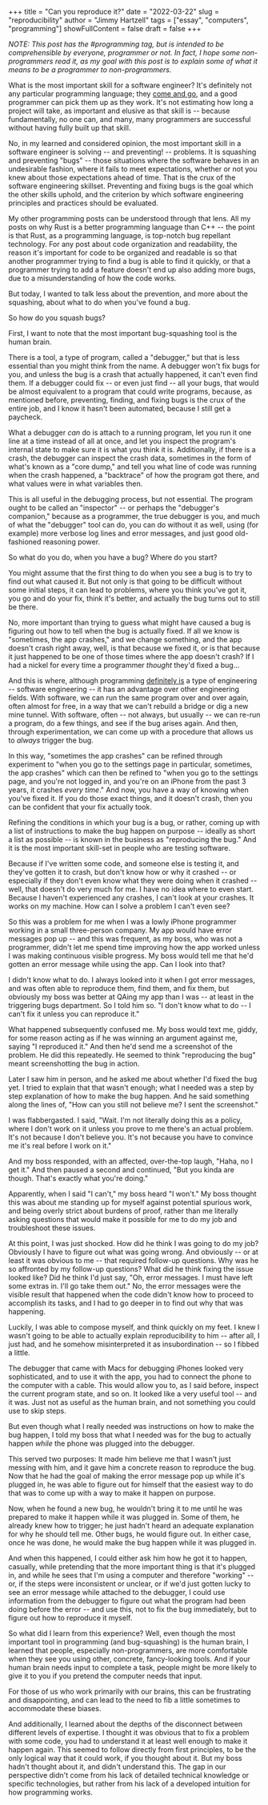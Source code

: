 +++
title = "Can you reproduce it?"
date = "2022-03-22"
slug = "reproducibility"
author = "Jimmy Hartzell"
tags = ["essay", "computers", "programming"]
showFullContent = false
draft = false
+++

*NOTE: This post has the #programming tag, but is intended to be comprehensible
by everyone, programmer or not. In fact, I hope some non-programmers
read it, as my goal with this post is to explain some of what it means
to be a programmer to non-programmers.*

What is the most important skill for a software engineer?  It's
definitely not any particular programming language; they [come and
go](https://www.biblegateway.com/passage/?search=Ecclesiastes%201%3A4&version=KJV),
and a good programmer can pick them up as they work. It's not estimating
how long a project will take, as important and elusive as that skill
is -- because fundamentally, no one can, and many, many programmers are
successful without having fully built up that skill.

No, in my learned and considered opinion, the most important skill in
a software engineer is solving -- and preventing! -- problems. It is
squashing and preventing "bugs" -- those situations where the software
behaves in an undesirable fashion, where it fails to meet expectations,
whether or not you knew about those expectations ahead of time. That
is the crux of the software engineering skillset. Preventing and fixing
bugs is the goal which the other skills uphold, and the criterion by
which software engineering principles and practices should be evaluated.

My other programming posts can be understood through that lens. All my
posts on why Rust is a better programming language than C++ -- the point
is that Rust, as a programming language, is top-notch bug repellant
technology. For any post about code organization and readability, the
reason it's important for code to be organized and readable is so that
another programmer trying to find a bug is able to find it quickly,
or that a programmer trying to add a feature doesn't end up also adding
more bugs, due to a misunderstanding of how the code works.

But today, I wanted to talk less about the prevention, and more
about the squashing, about what to do when you've found a bug.

So how do you squash bugs?

First, I want to note that the most important bug-squashing tool is the
human brain.

There is a tool, a type of program, called a "debugger," but that is
less essential than you might think from the name. A debugger won't fix
bugs for you, and unless the bug is a crash that actually happened, it
can't even find them.  If a debugger could fix -- or even just find --
all your bugs, that would be almost equivalent to a program that could
write programs, because, as mentioned before, preventing, finding, and
fixing bugs is the crux of the entire job, and I know it hasn't been
automated, because I still get a paycheck.

What a debugger *can* do is attach to a running program, let you run it one
line at a time instead of all at once, and let you inspect the program's
internal state to make sure it is what you think it is. Additionally,
if there is a crash, the debugger can inspect the crash data, sometimes
in the form of what's known as a "core dump," and tell you what line
of code was running when the crash happened, a "backtrace" of how the
program got there, and what values were in what variables then.

This is all useful in the debugging process, but not essential.  The
program ought to be called an "inspector" -- or perhaps the "debugger's
companion," because as a programmer, the true debugger is you, and much
of what the "debugger" tool can do, you can do without it as well, using
(for example) more verbose log lines and error messages, and just good
old-fashioned reasoning power.

So what do you do, when you have a bug? Where do you start?

You might assume that the first thing to do when you see a bug is to try
to find out what caused it. But not only is that going to be difficult
without some initial steps, it can lead to problems, where you think
you've got it, you go and do your fix, think it's better, and actually
the bug turns out to still be there.

No, more important than trying to guess what might have caused a bug is
figuring out how to tell when the bug is actually fixed. If all we know is
"sometimes, the app crashes," and we change something, and the app doesn't
crash right away, well, is that because we fixed it, or is that because
it just happened to be one of those times where the app doesn't crash?
If I had a nickel for every time a programmer *thought* they'd fixed
a bug...

And this is where, although programming [definitely
is](https://www.hillelwayne.com/post/are-we-really-engineers/) a type of
engineering -- software engineering -- it has an advantage over other
engineering fields. With software, we can run the same program over
and over again, often almost for free, in a way that we can't rebuild
a bridge or dig a new mine tunnel. With software, often -- not always,
but usually -- we can re-run a program, do a few things, and see if the
bug arises again. And then, through experimentation, we can come up with a
procedure that allows us to *always* trigger the bug.

In this way, "sometimes the app crashes" can be refined through experiment to
"when you go to the settings page in particular, sometimes, the app
crashes" which can then be refined to "when you go to the settings page,
and you're not logged in, and you're on an iPhone from the past 3 years,
it crashes *every time*." And now, you have a way of knowing when you've
fixed it. If you do those exact things, and it doesn't crash, then you can
be confident that your fix actually took.

Refining the conditions in which your bug is a bug, or rather, coming
up with a list of instructions to make the bug happen on purpose --
ideally as short a list as possible -- is known in the business as
"reproducing the bug." And it is the most important skill-set in
people who are testing software.

Because if I've written some code, and someone else is testing it,
and they've gotten it to crash, but don't know how or why it crashed
-- or especially if they don't even know what they were doing when it
crashed -- well, that doesn't do very much for me. I have no idea where
to even start. Because I haven't experienced any crashes, I can't
look at your crashes. It works on my machine. How can I solve a problem
I can't even see?

So this was a problem for me when I was a lowly iPhone programmer working
in a small three-person company. My app would have error messages pop
up -- and this was frequent, as my boss, who was not a programmer,
didn't let me spend time improving how the app worked unless I was
making continuous visible progress. My boss would tell me that he'd
gotten an error message while using the app. Can I look into that?

I didn't know what to do. I always looked into it when I got error
messages, and was often able to reproduce them, find them, and fix them,
but obviously my boss was better at QAing my app than I was --
at least in the triggering bugs department. So I told him so. "I don't
know what to do -- I can't fix it unless you can reproduce it."

What happened subsequently confused me. My boss would text me, giddy,
for some reason acting as if he was winning an argument against me,
saying "I reproduced it." And then he'd send me a screenshot of the
problem. He did this repeatedly. He seemed to think "reproducing the
bug" meant screenshotting the bug in action.

Later I saw him in person, and he asked me about whether I'd fixed the
bug yet.  I tried to explain that that wasn't enough; what I needed was
a step by step explanation of how to make the bug happen.  And he said
something along the lines of, "How can you still not believe me? I sent
the screenshot."

I was flabbergasted. I said, "Wait. I'm not literally doing this as
a policy, where I don't work on it unless you prove to me there's an
actual problem. It's not because I don't believe you.  It's not because
you have to convince me it's real before I work on it."

And my boss responded, with an affected, over-the-top laugh, "Haha,
no I get it." And then paused a second and continued, "But you kinda
are though. That's exactly what you're doing."

Apparently, when I said "I can't," my boss heard "I won't." My boss
thought this was about me standing up for myself against potential
spurious work, and being overly strict about burdens of proof, rather
than me literally asking questions that would make it possible for me
to do my job and troubleshoot these issues.

At this point, I was just shocked. How did he think I was going to
do my job?  Obviously I have to figure out what was going wrong. And
obviously -- or at least it was obvious to me -- that required follow-up
questions. Why was he so affronted by my follow-up questions? What
did he think fixing the issue looked like? Did he think I'd just say,
"Oh, error messages.  I must have left some extras in. I'll go take them
out." No, the error messages were the visible result that happened when
the code didn't know how to proceed to accomplish its tasks, and I had
to go deeper in to find out why that was happening.

Luckily, I was able to compose myself, and think quickly on my feet. I
knew I wasn't going to be able to actually explain reproducibility
to him -- after all, I just had, and he somehow misinterpreted it as
insubordination -- so I fibbed a little.

The debugger that came with Macs for debugging iPhones looked very
sophisticated, and to use it with the app, you had to connect the phone to
the computer with a cable. This would allow you to, as I said before,
inspect the current program state, and so on. It looked like a very
useful tool -- and it was. Just not as useful as the human brain,
and not something you could use to skip steps.

But even though what I really needed was instructions on how to make
the bug happen, I told my boss that what I needed was for the bug
to actually happen *while* the phone was plugged into the debugger.

This served two purposes: It made him believe me that I wasn't just
messing with him, and it gave him a concrete reason to reproduce
the bug. Now that he had the goal of making the error message pop
up while it's plugged in, he was able to figure out for himself
that the easiest way to do that was to come up with a way to make
it happen on purpose.

Now, when he found a new bug, he wouldn't bring it to me until he was
prepared to make it happen while it was plugged in. Some of them, he
already knew how to trigger; he just hadn't heard an adequate explanation
for why he should tell me. Other bugs, he would figure out. In either
case, once he was done, he would make the bug happen while it was
plugged in.

And when this happened, I could either ask him how he got it to happen,
casually, while pretending that the more important thing is that it's
plugged in, and while he sees that I'm using a computer and therefore
"working" -- or, if the steps were inconsistent or unclear, or if we'd
just gotten lucky to see an error message while attached to the debugger,
I could use information from the debugger to figure out what the program
had been doing before the error -- and use this, not to fix the bug
immediately, but to figure out how to reproduce it myself.

So what did I learn from this experience? Well, even though the most
important tool in programming (and bug-squashing) is the human brain,
I learned that people, especially non-programmers, are more comfortable
when they see you using other, concrete, fancy-looking tools. And if
your human brain needs input to complete a task, people might be more
likely to give it to you if you pretend the computer needs that input.

For those of us who work primarily with our brains, this can be
frustrating and disappointing, and can lead to the need to fib a little
sometimes to accommodate these biases.

And additionally, I learned about the depths of the disconnect between
different levels of expertise. I thought it was obvious that to fix a
problem with some code, you had to understand it at least well enough
to make it happen again. This seemed to follow directly from first
principles, to be the only logical way that it could work, if you thought
about it. But my boss hadn't thought about it, and didn't understand
this. The gap in our perspective didn't come from his lack of detailed
technical knowledge or specific technologies, but rather from his lack
of a developed intuition for how programming works.
